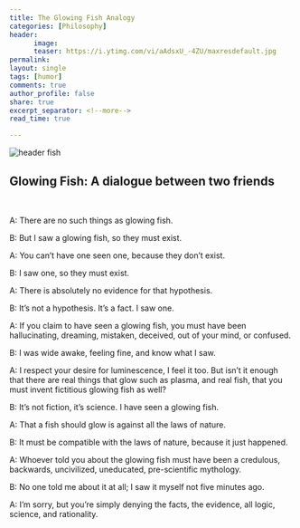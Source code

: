 ```yaml
---
title: The Glowing Fish Analogy
categories: [Philosophy]
header:
      image: 
      teaser: https://i.ytimg.com/vi/aAdsxU_-4ZU/maxresdefault.jpg
permalink: 
layout: single
tags: [humor]
comments: true
author_profile: false
share: true
excerpt_separator: <!--more-->
read_time: true

---
```



![header fish](https://i.ytimg.com/vi/aAdsxU_-4ZU/maxresdefault.jpg)

## Glowing Fish: A dialogue between two friends

<br>

A: There are no such things as glowing fish.

B: But I saw a glowing fish, so they must exist. 

A: You can’t have one seen one, because they don’t exist. 

B: I saw one, so they must exist. 

A: There is absolutely no evidence for that hypothesis.

B: It’s not a hypothesis. It’s a fact. I saw one. 

A: If you claim to have seen a glowing fish, you must have been hallucinating, dreaming, mistaken, deceived, out of your mind, or confused. 

B: I was wide awake, feeling fine, and know what I saw. 

A: I respect your desire for luminescence, I feel it too. But isn’t it enough that there are real things that glow such as plasma, and real fish, that you must invent fictitious glowing fish as well?  

B: It’s not fiction, it’s science. I have seen a glowing fish. 

A: That a fish should glow is against all the laws of nature. 

B: It must be compatible with the laws of nature, because it just happened. 

A: Whoever told you about the glowing fish must have been a credulous, backwards, uncivilized, uneducated, pre-scientific mythology. 

B: No one told me about it at all; I saw it myself not five minutes ago. 

A: I’m sorry, but you’re simply denying the facts, the evidence, all logic, science, and rationality. 
